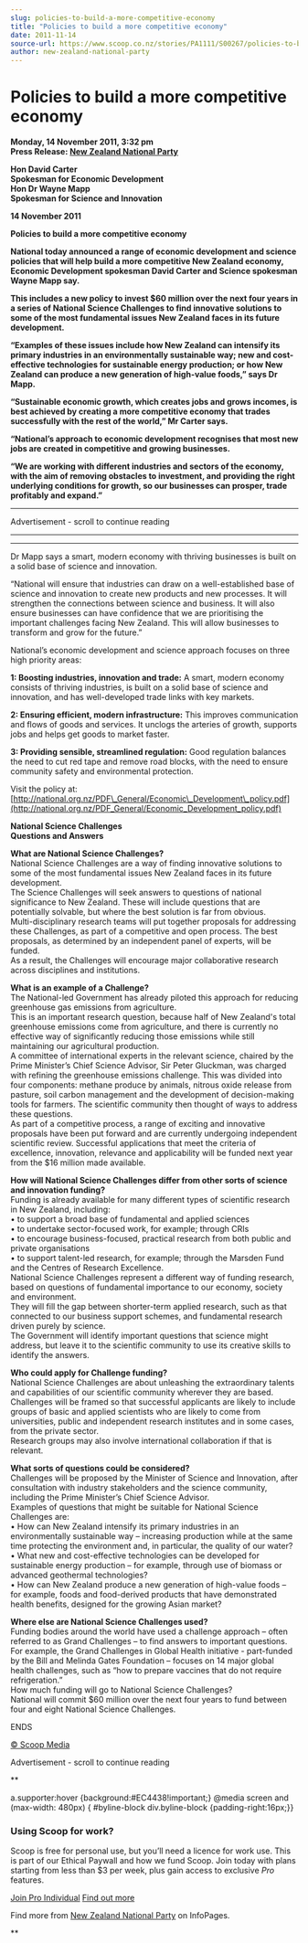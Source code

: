```yaml
---
slug: policies-to-build-a-more-competitive-economy
title: "Policies to build a more competitive economy"
date: 2011-11-14
source-url: https://www.scoop.co.nz/stories/PA1111/S00267/policies-to-build-a-more-competitive-economy.htm
author: new-zealand-national-party
---
```

Policies to build a more competitive economy
============================================

**Monday, 14 November 2011, 3:32 pm**  
**Press Release: [New Zealand National Party](https://info.scoop.co.nz/New_Zealand_National_Party)**

****Hon David Carter  
**Spokesman for Economic Development**  
**Hon Dr Wayne Mapp**  
**Spokesman for Science and Innovation******

****14 November 2011****

********Policies to build a more competitive economy********

****National today announced a range of economic development and science policies that will help build a more competitive New Zealand economy, Economic Development spokesman David Carter and Science spokesman Wayne Mapp say.****

****This includes a new policy to invest $60 million over the next four years in a series of National Science Challenges to find innovative solutions to some of the most fundamental issues New Zealand faces in its future development.****

****“Examples of these issues include how New Zealand can intensify its primary industries in an environmentally sustainable way; new and cost-effective technologies for sustainable energy production; or how New Zealand can produce a new generation of high-value foods,” says Dr Mapp.****

****“Sustainable economic growth, which creates jobs and grows incomes, is best achieved by creating a more competitive economy that trades successfully with the rest of the world,” Mr Carter says.****

****“National’s approach to economic development recognises that most new jobs are created in competitive and growing businesses.****

****“We are working with different industries and sectors of the economy, with the aim of removing obstacles to investment, and providing the right underlying conditions for growth, so our businesses can prosper, trade profitably and expand.”****

****

Advertisement - scroll to continue reading











****

****

Dr Mapp says a smart, modern economy with thriving businesses is built on a solid base of science and innovation.

“National will ensure that industries can draw on a well-established base of science and innovation to create new products and new processes. It will strengthen the connections between science and business. It will also ensure businesses can have confidence that we are prioritising the important challenges facing New Zealand. This will allow businesses to transform and grow for the future.”

National’s economic development and science approach focuses on three high priority areas:

**1: Boosting industries, innovation and trade:** A smart, modern economy consists of thriving industries, is built on a solid base of science and innovation, and has well-developed trade links with key markets.

**2: Ensuring efficient, modern infrastructure:** This improves communication and flows of goods and services. It unclogs the arteries of growth, supports jobs and helps get goods to market faster.

**3: Providing sensible, streamlined regulation:** Good regulation balances the need to cut red tape and remove road blocks, with the need to ensure community safety and environmental protection.

Visit the policy at:  
[http://national.org.nz/PDF\_General/Economic\_Development\_policy.pdf](http://national.org.nz/PDF_General/Economic_Development_policy.pdf)

**National Science Challenges  
Questions and Answers**

**What are National Science Challenges?**  
National Science Challenges are a way of finding innovative solutions to some of the most fundamental issues New Zealand faces in its future development.  
The Science Challenges will seek answers to questions of national significance to New Zealand. These will include questions that are potentially solvable, but where the best solution is far from obvious.  
Multi-disciplinary research teams will put together proposals for addressing these Challenges, as part of a competitive and open process. The best proposals, as determined by an independent panel of experts, will be funded.  
As a result, the Challenges will encourage major collaborative research across disciplines and institutions.

**What is an example of a Challenge?**  
The National-led Government has already piloted this approach for reducing greenhouse gas emissions from agriculture.  
This is an important research question, because half of New Zealand's total greenhouse emissions come from agriculture, and there is currently no effective way of significantly reducing those emissions while still maintaining our agricultural production.  
A committee of international experts in the relevant science, chaired by the Prime Minister’s Chief Science Advisor, Sir Peter Gluckman, was charged with refining the greenhouse emissions challenge. This was divided into four components: methane produce by animals, nitrous oxide release from pasture, soil carbon management and the development of decision-making tools for farmers. The scientific community then thought of ways to address these questions.  
As part of a competitive process, a range of exciting and innovative proposals have been put forward and are currently undergoing independent scientific review. Successful applications that meet the criteria of excellence, innovation, relevance and applicability will be funded next year from the $16 million made available.

**How will National Science Challenges differ from other sorts of science and innovation funding?**  
Funding is already available for many different types of scientific research in New Zealand, including:  
• to support a broad base of fundamental and applied sciences  
• to undertake sector-focused work, for example; through CRIs  
• to encourage business-focused, practical research from both public and private organisations  
• to support talent-led research, for example; through the Marsden Fund and the Centres of Research Excellence.  
National Science Challenges represent a different way of funding research, based on questions of fundamental importance to our economy, society and environment.  
They will fill the gap between shorter-term applied research, such as that connected to our business support schemes, and fundamental research driven purely by science.  
The Government will identify important questions that science might address, but leave it to the scientific community to use its creative skills to identify the answers.

**Who could apply for Challenge funding?**  
National Science Challenges are about unleashing the extraordinary talents and capabilities of our scientific community wherever they are based.  
Challenges will be framed so that successful applicants are likely to include groups of basic and applied scientists who are likely to come from universities, public and independent research institutes and in some cases, from the private sector.  
Research groups may also involve international collaboration if that is relevant.

**What sorts of questions could be considered?**  
Challenges will be proposed by the Minister of Science and Innovation, after consultation with industry stakeholders and the science community, including the Prime Minister’s Chief Science Advisor.  
Examples of questions that might be suitable for National Science Challenges are:  
• How can New Zealand intensify its primary industries in an environmentally sustainable way – increasing production while at the same time protecting the environment and, in particular, the quality of our water?  
• What new and cost-effective technologies can be developed for sustainable energy production – for example, through use of biomass or advanced geothermal technologies?  
• How can New Zealand produce a new generation of high-value foods – for example, foods and food-derived products that have demonstrated health benefits, designed for the growing Asian market?

**Where else are National Science Challenges used?**  
Funding bodies around the world have used a challenge approach – often referred to as Grand Challenges – to find answers to important questions.  
For example, the Grand Challenges in Global Health initiative - part-funded by the Bill and Melinda Gates Foundation – focuses on 14 major global health challenges, such as “how to prepare vaccines that do not require refrigeration.”  
How much funding will go to National Science Challenges?  
National will commit $60 million over the next four years to fund between four and eight National Science Challenges.

ENDS  

[© Scoop Media](http://www.scoop.co.nz/about/terms.html)  

Advertisement - scroll to continue reading





**

a.supporter:hover {background:#EC4438!important;} @media screen and (max-width: 480px) { #byline-block div.byline-block {padding-right:16px;}}

### Using Scoop for work?

Scoop is free for personal use, but you’ll need a licence for work use. This is part of our Ethical Paywall and how we fund Scoop. Join today with plans starting from less than $3 per week, plus gain access to exclusive _Pro_ features.  
  
[Join Pro Individual](https://pro.scoop.co.nz/Individual/?from=ProIn24) [Find out more](https://pro.scoop.co.nz/using-scoop-for-work/?from=ProIn24)

Find more from [New Zealand National Party](https://info.scoop.co.nz/New_Zealand_National_Party) on InfoPages.



**